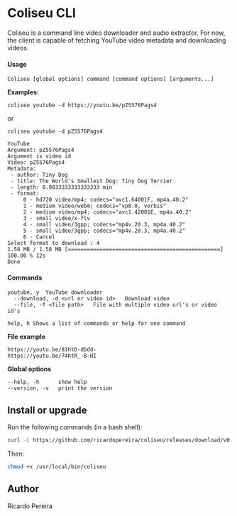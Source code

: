 # Coliseu CLI

Coliseu is a command line video downloader and audio extractor. For now, the client is capable of fetching YouTube video metadata and downloading videos.

#### Usage

```
Coliseu [global options] command [command options] [arguments...]
```

**Examples:**

```
coliseu youtube -d https://youtu.be/pZ5576Pags4
```

or

```
coliseu youtube -d pZ5576Pags4
```

```
YouTube
Argument: pZ5576Pags4
Argument is video id
Video: pZ5576Pags4
Metadata:
 - author: Tiny Dog
 - title: The World's Smallest Dog: Tiny Dog Terrier
 - length: 0.9833333333333333 min
 - format:
     0 - hd720 video/mp4; codecs="avc1.64001F, mp4a.40.2"
     1 - medium video/webm; codecs="vp8.0, vorbis"
     2 - medium video/mp4; codecs="avc1.42001E, mp4a.40.2"
     3 - small video/x-flv
     4 - small video/3gpp; codecs="mp4v.20.3, mp4a.40.2"
     5 - small video/3gpp; codecs="mp4v.20.3, mp4a.40.2"
     6 - Cancel
Select format to download : 4
1.58 MB / 1.58 MB [================================================] 100.00 % 12s
Done
```

#### Commands

```
youtube, y	YouTube downloader
  --download, -d <url or video id>   Download video
  --file, -f <file path>   File with multiple video url's or video id's

help, h	Shows a list of commands or help for one command
```

**File example**

```
https://youtu.be/81htD-dDdd-
https://youtu.be/74htR_-B-HI
```

**Global options**

```
--help, -h		show help
--version, -v	print the version
```

Install or upgrade
----

Run the following commands (in a bash shell):

```bash
curl -L https://github.com/ricardopereira/coliseu/releases/download/v0.3/coliseu-x86_64 > /usr/local/bin/coliseu
```

Then:

```bash
chmod +x /usr/local/bin/coliseu
```

Author
----

Ricardo Pereira
